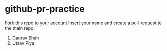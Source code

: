 # github-pr-practice
Fork this repo to your account
Insert your name and create a pull-request to the main repo.

1. Gaurav Shah
2. Utsav Piya
